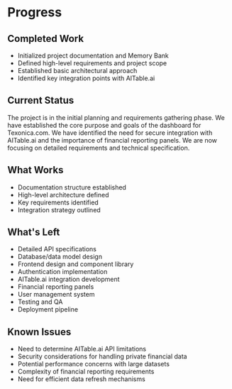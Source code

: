 # Progress

## Completed Work
- Initialized project documentation and Memory Bank
- Defined high-level requirements and project scope
- Established basic architectural approach
- Identified key integration points with AITable.ai

## Current Status
The project is in the initial planning and requirements gathering phase. We have established the core purpose and goals of the dashboard for Texonica.com. We have identified the need for secure integration with AITable.ai and the importance of financial reporting panels. We are now focusing on detailed requirements and technical specification.

## What Works
- Documentation structure established
- High-level architecture defined
- Key requirements identified
- Integration strategy outlined

## What's Left
- Detailed API specifications
- Database/data model design
- Frontend design and component library
- Authentication implementation
- AITable.ai integration development
- Financial reporting panels
- User management system
- Testing and QA
- Deployment pipeline

## Known Issues
- Need to determine AITable.ai API limitations
- Security considerations for handling private financial data
- Potential performance concerns with large datasets
- Complexity of financial reporting requirements
- Need for efficient data refresh mechanisms 